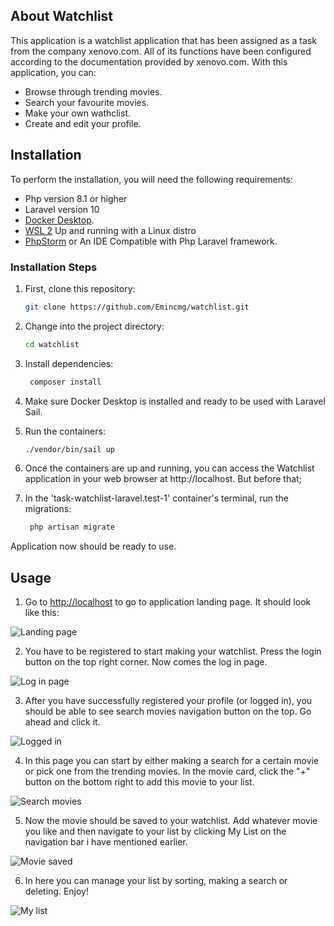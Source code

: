 
## About Watchlist

This application is a watchlist application that has been assigned as a task from the company xenovo.com. All of its functions have been configured according to the documentation provided by xenovo.com. With this application, you can: 

- Browse through trending movies.
- Search your favourite movies.
- Make your own wathclist.
- Create and edit your profile.

## Installation

To perform the installation, you will need the following requirements:

- Php version 8.1 or higher
- Laravel version 10
- [Docker Desktop](https://www.docker.com/products/docker-desktop).
- [WSL 2](https://learn.microsoft.com/en-us/windows/wsl/install) Up and running with a Linux distro
- [PhpStorm](https://www.jetbrains.com/phpstorm/) or An IDE Compatible with Php Laravel framework.



### Installation Steps

1. First, clone this repository:

   ```bash
   git clone https://github.com/Emincmg/watchlist.git


2. Change into the project directory:

    ```bash
   cd watchlist

3. Install dependencies:

   ```bash
    composer install

4. Make sure Docker Desktop is installed and ready to be used with Laravel Sail.

5. Run the containers:

    ```bash
   ./vendor/bin/sail up 

6. Once the containers are up and running, you can access the Watchlist application in your web browser at http://localhost. But before that;

7. In the 'task-watchlist-laravel.test-1' container's terminal, run the migrations:

   ```bash
    php artisan migrate

Application now should be ready to use.

## Usage

1. Go to [http://localhost](http://localhost) to go to application landing page. It should look like this:

![Landing page](https://i.ibb.co/Czkcb65/Landing-Page.png)

2. You have to be registered to start making your watchlist. Press the login button on the top right corner. Now comes the log in page.

![Log in page](https://i.ibb.co/vcW0YB0/Login-Page.png)

3. After you have successfully registered your profile (or logged in), you should be able to see search movies navigation button on the top. Go ahead and click it.

![Logged in](https://i.ibb.co/FJD8JzB/Logged-in.png)

4. In this page you can start by either making a search for a certain movie or pick one from the trending movies. In the movie card, click the "+" button on the bottom right to add this movie to your list.

![Search movies](https://i.ibb.co/jVb3j6X/Search-movie.png)

5. Now the movie should be saved to your watchlist. Add whatever movie you like and then navigate to your list by clicking My List on the navigation bar i have mentioned earlier.

![Movie saved](https://i.ibb.co/jR21PWw/Movie-saved.png)

6. In here you can manage your list by sorting, making a search or deleting. Enjoy!

![My list](https://i.ibb.co/XZYZdFW/my-list.png)
